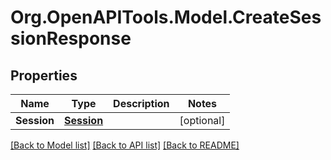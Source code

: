 # Org.OpenAPITools.Model.CreateSessionResponse

## Properties

Name | Type | Description | Notes
------------ | ------------- | ------------- | -------------
**Session** | [**Session**](Session.md) |  | [optional] 

[[Back to Model list]](../README.md#documentation-for-models) [[Back to API list]](../README.md#documentation-for-api-endpoints) [[Back to README]](../README.md)

